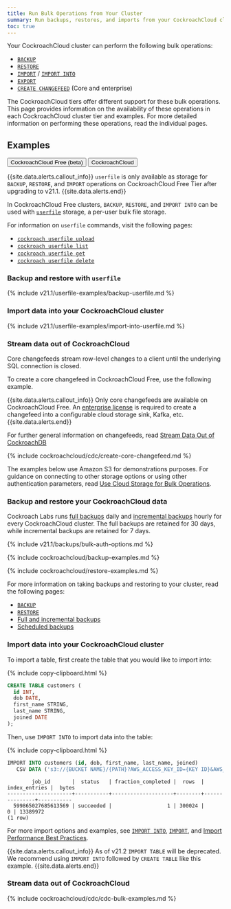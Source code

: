 ```yaml
---
title: Run Bulk Operations from Your Cluster
summary: Run backups, restores, and imports from your CockroachCloud cluster.
toc: true
---
```


Your CockroachCloud cluster can perform the following bulk operations:

- [`BACKUP`](../{{site.versions["stable"]}}/backup.html)
- [`RESTORE`](../{{site.versions["stable"]}}/restore.html)
- [`IMPORT`](../{{site.versions["stable"]}}/import.html) / [`IMPORT INTO`](../{{site.versions["stable"]}}/import-into.html)
- [`EXPORT`](../{{site.versions["stable"]}}/export.html) <!--including?-->
- [`CREATE CHANGEFEED`](../{{site.versions["stable"]}}/create-changefeed.html) (Core and enterprise)

The CockroachCloud tiers offer different support for these bulk operations. This page provides information on the availability of these operations in each CockroachCloud cluster tier and examples. For more detailed information on performing these operations, read the individual pages.

<!--TODO Add sentence here on the backups that CockroachCloud cluster have automatically -->

## Examples

<div class="filters clearfix">
  <button class="filter-button" data-scope="cc-free">CockroachCloud Free (beta) </button>
  <button class="filter-button" data-scope="cc-ded">CockroachCloud</button>
</div>

<section class="filter-content" markdown="1" data-scope="cc-free">

{{site.data.alerts.callout_info}}
`userfile` is only available as storage for `BACKUP`, `RESTORE`, and `IMPORT` operations on CockroachCloud Free Tier after upgrading to v21.1.
{{site.data.alerts.end}}

In CockroachCloud Free clusters, `BACKUP`, `RESTORE`, and `IMPORT INTO` can be used with [`userfile`](../{{site.versions["stable"]}}/use-userfile-storage-for-bulk-operations.html) storage, a per-user bulk file storage.

For information on `userfile` commands, visit the following pages:

- [`cockroach userfile upload`](../{{site.versions["stable"]}}/cockroach-userfile-upload.html)
- [`cockroach userfile list`](../{{site.versions["stable"]}}/cockroach-userfile-list.html)
- [`cockroach userfile get`](../{{site.versions["stable"]}}/cockroach-userfile-get.html)
- [`cockroach userfile delete`](../{{site.versions["stable"]}}/cockroach-userfile-delete.html)

### Backup and restore with `userfile`

{% include v21.1/userfile-examples/backup-userfile.md %}

### Import data into your CockroachCloud cluster

{% include v21.1/userfile-examples/import-into-userfile.md %}

<!--TODO Add note or other on EXPORT process when on Free tier? -->

### Stream data out of CockroachCloud

Core changefeeds stream row-level changes to a client until the underlying SQL connection is closed.

To create a core changefeed in CockroachCloud Free, use the following example.

{{site.data.alerts.callout_info}}
Only core changefeeds are available on CockroachCloud Free. An [enterprise license](../{{site.versions["stable"]}}/enterprise-licensing.html) is required to create a changefeed into a configurable cloud storage sink, Kafka, etc.
{{site.data.alerts.end}}

For further general information on changefeeds, read [Stream Data Out of CockroachDB](../{{site.versions["stable"]}}/stream-data-out-of-cockroachdb.html)

{% include cockroachcloud/cdc/create-core-changefeed.md %}

</section>

<section class="filter-content" markdown="1" data-scope="cc-ded">

The examples below use Amazon S3 for demonstrations purposes. For guidance on connecting to other storage options or using other authentication parameters, read [Use Cloud Storage for Bulk Operations](../{{site.versions["stable"]}}/use-cloud-storage-for-bulk-operations.html#example-file-urls).

### Backup and restore your CockroachCloud data

Cockroach Labs runs [full backups](../{{site.versions["stable"]}}/take-full-and-incremental-backups.html#full-backups) daily and [incremental backups](../{{site.versions["stable"]}}/take-full-and-incremental-backups.html#incremental-backups) hourly for every CockroachCloud cluster. The full backups are retained for 30 days, while incremental backups are retained for 7 days.

{% include v21.1/backups/bulk-auth-options.md %}

{% include cockroachcloud/backup-examples.md %}

{% include cockroachcloud/restore-examples.md %}

For more information on taking backups and restoring to your cluster, read the following pages:

- [`BACKUP`](../{{site.versions["stable"]}}/backup.html)
- [`RESTORE`](../{{site.versions["stable"]}}/restore.html)
- [Full and incremental backups](../{{site.versions["stable"]}}/take-full-and-incremental-backups.html)
- [Scheduled backups](../{{site.versions["stable"]}}/manage-a-backup-schedule.html)

### Import data into your CockroachCloud cluster

To import a table, first create the table that you would like to import into:

{% include copy-clipboard.html %}
~~~sql
CREATE TABLE customers (
  id INT,
  dob DATE,
  first_name STRING,
  last_name STRING,
  joined DATE
);
~~~

Then, use `IMPORT INTO` to import data into the table:

{% include copy-clipboard.html %}
~~~sql
IMPORT INTO customers (id, dob, first_name, last_name, joined)
   CSV DATA ('s3://{BUCKET NAME}/{PATH}?AWS_ACCESS_KEY_ID={KEY ID}&AWS_SECRET_ACCESS_KEY={SECRET ACCESS KEY}');
~~~

~~~
        job_id       |  status   | fraction_completed |  rows  | index_entries |  bytes
---------------------+-----------+--------------------+--------+---------------+-----------
  599865027685613569 | succeeded |                  1 | 300024 |             0 | 13389972
(1 row)
~~~

For more import options and examples, see [`IMPORT INTO`](../{{site.versions["stable"]}}/import-into.html), [`IMPORT`](../{{site.versions["stable"]}}/import.html), and [Import Performance Best Practices](import-performance-best-practices.html).

{{site.data.alerts.callout_info}}
As of v21.2 `IMPORT TABLE` will be deprecated. We recommend using `IMPORT INTO` followed by `CREATE TABLE` like this example.
{{site.data.alerts.end}}

### Stream data out of CockroachCloud

{% include cockroachcloud/cdc/cdc-bulk-examples.md %}

</section>
